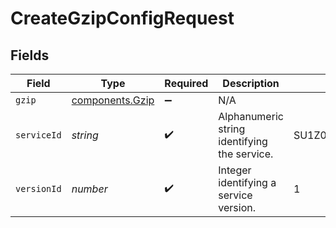 # CreateGzipConfigRequest


## Fields

| Field                                                     | Type                                                      | Required                                                  | Description                                               | Example                                                   |
| --------------------------------------------------------- | --------------------------------------------------------- | --------------------------------------------------------- | --------------------------------------------------------- | --------------------------------------------------------- |
| `gzip`                                                    | [components.Gzip](../../../sdk/models/components/gzip.md) | :heavy_minus_sign:                                        | N/A                                                       |                                                           |
| `serviceId`                                               | *string*                                                  | :heavy_check_mark:                                        | Alphanumeric string identifying the service.              | SU1Z0isxPaozGVKXdv0eY                                     |
| `versionId`                                               | *number*                                                  | :heavy_check_mark:                                        | Integer identifying a service version.                    | 1                                                         |